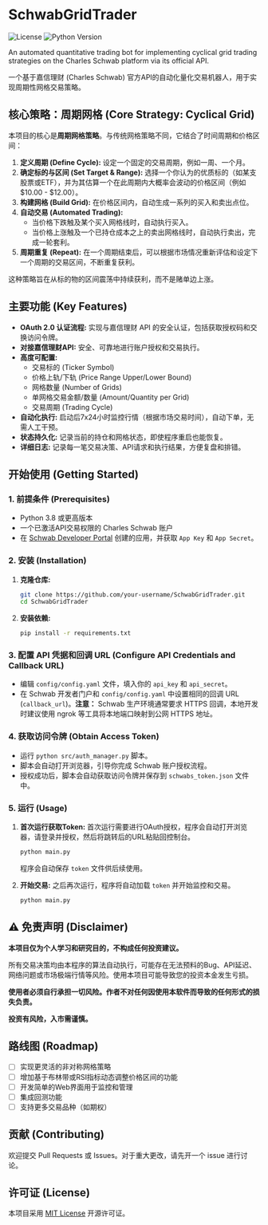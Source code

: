 # SchwabGridTrader

![License](https://img.shields.io/badge/license-MIT-blue.svg)
![Python Version](https://img.shields.io/badge/python-3.8%2B-green.svg)

An automated quantitative trading bot for implementing cyclical grid trading strategies on the Charles Schwab platform via its official API.

一个基于嘉信理财 (Charles Schwab) 官方API的自动化量化交易机器人，用于实现周期性网格交易策略。

## 核心策略：周期网格 (Core Strategy: Cyclical Grid)

本项目的核心是**周期网格策略**。与传统网格策略不同，它结合了时间周期和价格区间：

1.  **定义周期 (Define Cycle):** 设定一个固定的交易周期，例如一周、一个月。
2.  **确定标的与区间 (Set Target & Range):** 选择一个你认为的优质标的（如某支股票或ETF），并为其估算一个在此周期内大概率会波动的价格区间（例如 $10.00 - $12.00）。
3.  **构建网格 (Build Grid):** 在价格区间内，自动生成一系列的买入和卖出点位。
4.  **自动交易 (Automated Trading):**
    *   当价格下跌触及某个买入网格线时，自动执行买入。
    *   当价格上涨触及一个已持仓成本之上的卖出网格线时，自动执行卖出，完成一轮套利。
5.  **周期重复 (Repeat):** 在一个周期结束后，可以根据市场情况重新评估和设定下一个周期的交易区间，不断重复获利。

这种策略旨在从标的物的区间震荡中持续获利，而不是赌单边上涨。

## 主要功能 (Key Features)

- **OAuth 2.0 认证流程:** 实现与嘉信理财 API 的安全认证，包括获取授权码和交换访问令牌。
- **对接嘉信理财API:** 安全、可靠地进行账户授权和交易执行。
- **高度可配置:**
    - 交易标的 (Ticker Symbol)
    - 价格上轨/下轨 (Price Range Upper/Lower Bound)
    - 网格数量 (Number of Grids)
    - 单网格交易金额/数量 (Amount/Quantity per Grid)
    - 交易周期 (Trading Cycle)
- **自动化执行:** 启动后7x24小时监控行情（根据市场交易时间），自动下单，无需人工干预。
- **状态持久化:** 记录当前的持仓和网格状态，即使程序重启也能恢复。
- **详细日志:** 记录每一笔交易决策、API请求和执行结果，方便复盘和排错。

## 开始使用 (Getting Started)

### 1. 前提条件 (Prerequisites)

- Python 3.8 或更高版本
- 一个已激活API交易权限的 Charles Schwab 账户
- 在 [Schwab Developer Portal](https://developer.schwab.com/) 创建的应用，并获取 `App Key` 和 `App Secret`。

### 2. 安装 (Installation)

1.  **克隆仓库:**
    ```bash
    git clone https://github.com/your-username/SchwabGridTrader.git
    cd SchwabGridTrader
    ```

2.  **安装依赖:**
    ```bash
    pip install -r requirements.txt
    ```

### 3. 配置 API 凭据和回调 URL (Configure API Credentials and Callback URL)

- 编辑 `config/config.yaml` 文件，填入你的 `api_key` 和 `api_secret`。
- 在 Schwab 开发者门户和 `config/config.yaml` 中设置相同的回调 URL (`callback_url`)。**注意：** Schwab 生产环境通常要求 HTTPS 回调，本地开发时建议使用 ngrok 等工具将本地端口映射到公网 HTTPS 地址。

### 4. 获取访问令牌 (Obtain Access Token)

- 运行 `python src/auth_manager.py` 脚本。
- 脚本会自动打开浏览器，引导你完成 Schwab 账户授权流程。
- 授权成功后，脚本会自动获取访问令牌并保存到 `schwabs_token.json` 文件中。

### 5. 运行 (Usage)

1.  **首次运行获取Token:**
    首次运行需要进行OAuth授权，程序会自动打开浏览器，请登录并授权，然后将跳转后的URL粘贴回控制台。
    ```bash
    python main.py
    ```
    程序会自动保存 `token` 文件供后续使用。

2.  **开始交易:**
    之后再次运行，程序将自动加载 `token` 并开始监控和交易。
    ```bash
    python main.py
    ```

## ⚠️ 免责声明 (Disclaimer)

**本项目仅为个人学习和研究目的，不构成任何投资建议。**

所有交易决策均由本程序的算法自动执行，可能存在无法预料的Bug、API延迟、网络问题或市场极端行情等风险。使用本项目可能导致您的投资本金发生亏损。

**使用者必须自行承担一切风险。作者不对任何因使用本软件而导致的任何形式的损失负责。**

**投资有风险，入市需谨慎。**

## 路线图 (Roadmap)

- [ ] 实现更灵活的非对称网格策略
- [ ] 增加基于布林带或RSI指标动态调整价格区间的功能
- [ ] 开发简单的Web界面用于监控和管理
- [ ] 集成回测功能
- [ ] 支持更多交易品种（如期权）

## 贡献 (Contributing)

欢迎提交 Pull Requests 或 Issues。对于重大更改，请先开一个 issue 进行讨论。

## 许可证 (License)

本项目采用 [MIT License](LICENSE) 开源许可证。

